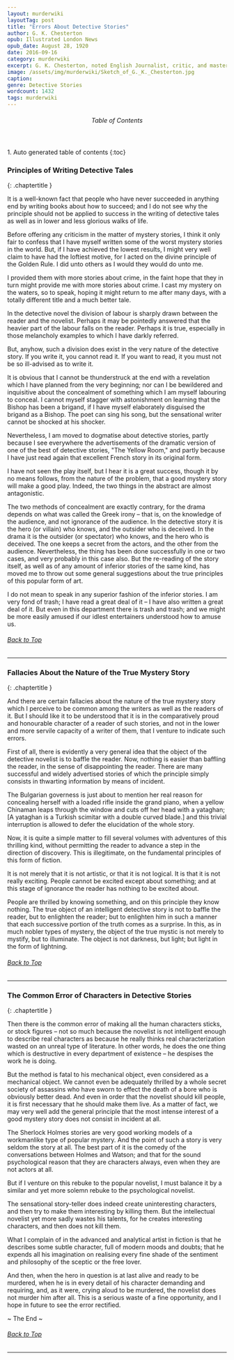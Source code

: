 ```yaml
---
layout: murderwiki
layoutTag: post
title: "Errors About Detective Stories"
author: G. K. Chesterton
opub: Illustrated London News
opub_date: August 28, 1920
date: 2016-09-16
category: murderwiki
excerpt: G. K. Chesterton, noted English Journalist, critic, and master of the detective story, discusses the principles, common fallicies and errors found in popular detective fiction.
image: /assets/img/murderwiki/Sketch_of_G._K._Chesterton.jpg
caption:
genre: Detective Stories
wordcount: 1432
tags: murderwiki
---
```


<section id="toc" class="toc">
  <header>
    <h6>Table of Contents</h6>
  </header>
<div id="drawer" markdown="1">
1. Auto generated table of contents
{:toc}
</div>
</section> <!-- table-of-contents -->

### Principles of Writing Detective Tales
{: .chaptertitle }

It is a well-known fact that people who have never succeeded in anything end by writing books about how to succeed; and I do not see why the principle should not be applied to success in the writing of detective tales as well as in lower and less glorious walks of life.

Before offering any criticism in the matter of mystery stories, I think it only fair to confess that I have myself written some of the worst mystery stories in the world. But, if I have achieved the lowest results, I might very well claim to have had the loftiest motive, for I acted on the divine principle of the Golden Rule. I did unto others as I would they would do unto me.

I provided them with more stories about crime, in the faint hope that they in turn might provide me with more stories about crime. I cast my mystery on the waters, so to speak, hoping it might return to me after many days, with a totally different title and a much better tale.

In the detective novel the division of labour is sharply drawn between the reader and the novelist. Perhaps it may be pointedly answered that the heavier part of the labour falls on the reader. Perhaps it is true, especially in those melancholy examples to which I have darkly referred.

But, anyhow, such a division does exist in the very nature of the detective story. If you write it, you cannot read it. If you want to read, it you must not be so ill-advised as to write it.

It is obvious that I cannot be thunderstruck at the end with a revelation which I have planned from the very beginning; nor can I be bewildered and inquisitive about the concealment of something which I am myself labouring to conceal. I cannot myself stagger with astonishment on learning that the Bishop has been a brigand, if I have myself elaborately disguised the brigand as a Bishop. The poet can sing his song, but the sensational writer cannot be shocked at his shocker.

Nevertheless, I am moved to dogmatise about detective stories, partly because I see everywhere the advertisements of the dramatic version of one of the best of detective stories, &quot;The Yellow Room,&quot; and partly because I have just read again that excellent French story in its original form.

I have not seen the play itself, but I hear it is a great success, though it by no means follows, from the nature of the problem, that a good mystery story will make a good play. Indeed, the two things in the abstract are almost antagonistic.

The two methods of concealment are exactly contrary, for the drama depends on what was called the Greek irony – that is, on the knowledge of the audience, and not ignorance of the audience. In the detective story it is the hero (or villain) who knows, and the outsider who is deceived. In the drama it is the outsider (or spectator) who knows, and the hero who is deceived. The one keeps a secret from the actors, and the other from the audience. Nevertheless, the thing has been done successfully in one or two cases, and very probably in this case also. But the re-reading of the story itself, as well as of any amount of inferior stories of the same kind, has moved me to throw out some general suggestions about the true principles of this popular form of art.

 I do not mean to speak in any superior fashion of the inferior stories. I am very fond of trash; I have read a great deal of it – I have also written a great deal of it. But even in this department there is trash and trash; and we might be more easily amused if our idlest entertainers understood how to amuse us.

<h6 class="btt"><a href="#top">Back to Top</a></h6>
<hr>

### Fallacies About the Nature of the True Mystery Story
{: .chaptertitle }

And there are certain fallacies about the nature of the true mystery story which I perceive to be common among the writers as well as the readers of it. But I should like it to be understood that it is in the comparatively proud and honourable character of a reader of such stories, and not in the lower and more servile capacity of a writer of them, that I venture to indicate such errors.

First of all, there is evidently a very general idea that the object of the detective novelist is to baffle the reader. Now, nothing is easier than baffling the reader, in the sense of disappointing the reader. There are many successful and widely advertised stories of which the principle simply consists in thwarting information by means of incident.

The Bulgarian governess is just about to mention her real reason for concealing herself with a loaded rifle inside the grand piano, when a yellow Chinaman leaps through the window and cuts off her head with a yataghan; [A yataghan is a Turkish scimitar with a double curved blade.] and this trivial interruption is allowed to defer the elucidation of the whole story.

Now, it is quite a simple matter to fill several volumes with adventures of this thrilling kind, without permitting the reader to advance a step in the direction of discovery. This is illegitimate, on the fundamental principles of this form of fiction.

It is not merely that it is not artistic, or that it is not logical. It is that it is not really exciting. People cannot be excited except about something; and at this stage of ignorance the reader has nothing to be excited about.

People are thrilled by knowing something, and on this principle they know nothing. The true object of an intelligent detective story is not to baffle the reader, but to enlighten the reader; but to enlighten him in such a manner that each successive portion of the truth comes as a surprise. In this, as in much nobler types of mystery, the object of the true mystic is not merely to mystify, but to illuminate. The object is not darkness, but light; but light in the form of lightning.

<h6 class="btt"><a href="#top">Back to Top</a></h6>
<hr>

### The Common Error of Characters in Detective Stories
{: .chaptertitle }

Then there is the common error of making all the human characters sticks, or stock figures – not so much because the novelist is not intelligent enough to describe real characters as because he really thinks real characterization wasted on an unreal type of literature. In other words, he does the one thing which is destructive in every department of existence – he despises the work he is doing.

But the method is fatal to his mechanical object, even considered as a mechanical object. We cannot even be adequately thrilled by a whole secret society of assassins who have sworn to effect the death of a bore who is obviously better dead. And even in order that the novelist should kill people, it is first necessary that he should make them live. As a matter of fact, we may very well add the general principle that the most intense interest of a good mystery story does not consist in incident at all.

The Sherlock Holmes stories are very good working models of a workmanlike type of popular mystery. And the point of such a story is very seldom the story at all. The best part of it is the comedy of the conversations between Holmes and Watson; and that for the sound psychological reason that they are characters always, even when they are not actors at all.

But if I venture on this rebuke to the popular novelist, I must balance it by a similar and yet more solemn rebuke to the psychological novelist.

The sensational story-teller does indeed create uninteresting characters, and then try to make them interesting by killing them. But the intellectual novelist yet more sadly wastes his talents, for he creates interesting characters, and then does not kill them.

What I complain of in the advanced and analytical artist in fiction is that he describes some subtle character, full of modern moods and doubts; that he expends all his imagination on realising every fine shade of the sentiment and philosophy of the sceptic or the free lover.

And then, when the hero in question is at last alive and ready to be murdered, when he is in every detail of his character demanding and requiring, and, as it were, crying aloud to be murdered, the novelist does not murder him after all. This is a serious waste of a fine opportunity, and I hope in future to see the error rectified.

<p id="theend">~ The End ~</p>

<h6 class="btt"><a href="#top">Back to Top</a></h6>
<hr>
